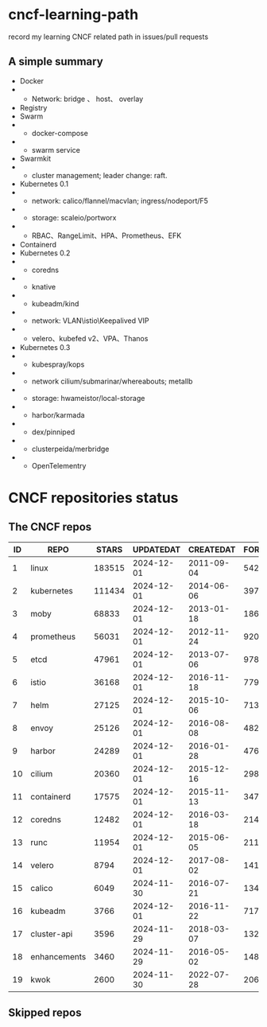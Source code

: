 # cncf-learning-path
record my learning CNCF related path in issues/pull requests

## A simple summary
- Docker
- - Network: bridge 、 host、 overlay
- Registry
- Swarm
- - docker-compose
- - swarm service
- Swarmkit
- - cluster management; leader change: raft.
- Kubernetes 0.1
- - network: calico/flannel/macvlan; ingress/nodeport/F5
- - storage: scaleio/portworx
- - RBAC、RangeLimit、HPA、Prometheus、EFK
- Containerd
- Kubernetes 0.2
- - coredns
- - knative
- - kubeadm/kind
- - network: VLAN\istio\Keepalived VIP
- - velero、kubefed v2、VPA、Thanos
- Kubernetes 0.3
- - kubespray/kops
- - network cilium/submarinar/whereabouts; metallb
- - storage: hwameistor/local-storage
- - harbor/karmada
- - dex/pinniped
- - clusterpeida/merbridge
- - OpenTelementry

# CNCF repositories status
<!--START_SECTION:github_repos-->
## The CNCF repos
| ID |     REPO     | STARS  | UPDATEDAT  | CREATEDAT  | FORKSCOUNT |
|----|--------------|--------|------------|------------|------------|
|  1 | linux        | 183515 | 2024-12-01 | 2011-09-04 |      54268 |
|  2 | kubernetes   | 111434 | 2024-12-01 | 2014-06-06 |      39753 |
|  3 | moby         |  68833 | 2024-12-01 | 2013-01-18 |      18672 |
|  4 | prometheus   |  56031 | 2024-12-01 | 2012-11-24 |       9200 |
|  5 | etcd         |  47961 | 2024-12-01 | 2013-07-06 |       9784 |
|  6 | istio        |  36168 | 2024-12-01 | 2016-11-18 |       7791 |
|  7 | helm         |  27125 | 2024-12-01 | 2015-10-06 |       7135 |
|  8 | envoy        |  25126 | 2024-12-01 | 2016-08-08 |       4824 |
|  9 | harbor       |  24289 | 2024-12-01 | 2016-01-28 |       4769 |
| 10 | cilium       |  20360 | 2024-12-01 | 2015-12-16 |       2982 |
| 11 | containerd   |  17575 | 2024-12-01 | 2015-11-13 |       3475 |
| 12 | coredns      |  12482 | 2024-12-01 | 2016-03-18 |       2147 |
| 13 | runc         |  11954 | 2024-12-01 | 2015-06-05 |       2118 |
| 14 | velero       |   8794 | 2024-12-01 | 2017-08-02 |       1411 |
| 15 | calico       |   6049 | 2024-11-30 | 2016-07-21 |       1345 |
| 16 | kubeadm      |   3766 | 2024-12-01 | 2016-11-22 |        717 |
| 17 | cluster-api  |   3596 | 2024-11-29 | 2018-03-07 |       1325 |
| 18 | enhancements |   3460 | 2024-11-29 | 2016-05-02 |       1488 |
| 19 | kwok         |   2600 | 2024-11-30 | 2022-07-28 |        206 |



## Skipped repos
<!--END_SECTION:github_repos-->
